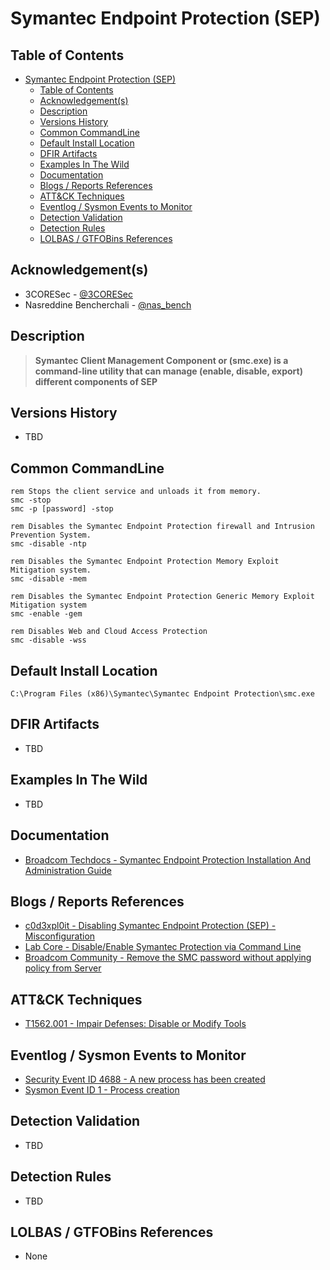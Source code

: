 # Symantec Endpoint Protection (SEP)

## Table of Contents

- [Symantec Endpoint Protection (SEP)](#symantec-endpoint-protection-sep)
  - [Table of Contents](#table-of-contents)
  - [Acknowledgement(s)](#acknowledgements)
  - [Description](#description)
  - [Versions History](#versions-history)
  - [Common CommandLine](#common-commandline)
  - [Default Install Location](#default-install-location)
  - [DFIR Artifacts](#dfir-artifacts)
  - [Examples In The Wild](#examples-in-the-wild)
  - [Documentation](#documentation)
  - [Blogs / Reports References](#blogs--reports-references)
  - [ATT&CK Techniques](#attck-techniques)
  - [Eventlog / Sysmon Events to Monitor](#eventlog--sysmon-events-to-monitor)
  - [Detection Validation](#detection-validation)
  - [Detection Rules](#detection-rules)
  - [LOLBAS / GTFOBins References](#lolbas--gtfobins-references)

## Acknowledgement(s)

- 3CORESec - [@3CORESec](https://twitter.com/3CORESec)
- Nasreddine Bencherchali - [@nas_bench](https://twitter.com/nas_bench)

## Description

> **Symantec Client Management Component or (smc.exe) is a command-line utility that can manage (enable, disable, export) different components of SEP**

## Versions History

- TBD

## Common CommandLine

```batch
rem Stops the client service and unloads it from memory.
smc -stop
smc -p [password] -stop

rem Disables the Symantec Endpoint Protection firewall and Intrusion Prevention System.
smc -disable -ntp

rem Disables the Symantec Endpoint Protection Memory Exploit Mitigation system.
smc -disable -mem

rem Disables the Symantec Endpoint Protection Generic Memory Exploit Mitigation system
smc -enable -gem

rem Disables Web and Cloud Access Protection
smc -disable -wss
```

## Default Install Location

```batch
C:\Program Files (x86)\Symantec\Symantec Endpoint Protection\smc.exe
```

## DFIR Artifacts

- TBD

## Examples In The Wild

- TBD

## Documentation

- [Broadcom Techdocs - Symantec Endpoint Protection Installation And Administration Guide](https://techdocs.broadcom.com/us/en/symantec-security-software/endpoint-security-and-management/endpoint-protection/all/appendices/windows-commands-for-the-endpoint-protection-clien-v9567615-d19e6200.html)

## Blogs / Reports References

- [c0d3xpl0it - Disabling Symantec Endpoint Protection (SEP) - Misconfiguration](https://www.c0d3xpl0it.com/2014/09/disabling-symantec-endpoint-protection.html)
- [Lab Core - Disable/Enable Symantec Protection via Command Line](http://eddiejackson.net/wp/?p=16129)
- [Broadcom Community - Remove the SMC password without applying policy from Server](https://community.broadcom.com/symantecenterprise/communities/community-home/librarydocuments/viewdocument?DocumentKey=4e841cf0-671a-4ed4-a463-a628126832ba&CommunityKey=1ecf5f55-9545-44d6-b0f4-4e4a7f5f5e68&tab=librarydocuments)

## ATT&CK Techniques

- [T1562.001 - Impair Defenses: Disable or Modify Tools](https://attack.mitre.org/techniques/T1562/001/)

## Eventlog / Sysmon Events to Monitor

- [Security Event ID 4688 - A new process has been created](https://www.ultimatewindowssecurity.com/securitylog/encyclopedia/event.aspx?eventID=4688)
- [Sysmon Event ID 1 - Process creation](https://www.ultimatewindowssecurity.com/securitylog/encyclopedia/event.aspx?eventid=90001)

## Detection Validation

- TBD

## Detection Rules

- TBD

## LOLBAS / GTFOBins References

- None
